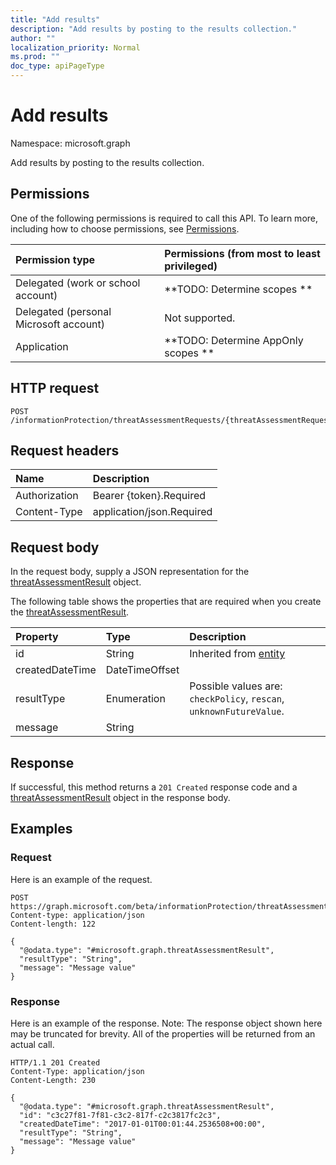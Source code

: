 ```yaml
---
title: "Add results"
description: "Add results by posting to the results collection."
author: ""
localization_priority: Normal
ms.prod: ""
doc_type: apiPageType
---
```


# Add results

Namespace: microsoft.graph

Add results by posting to the results collection.

## Permissions
One of the following permissions is required to call this API. To learn more, including how to choose permissions, see [Permissions](/concepts/permissions-reference.md).

|Permission type|Permissions (from most to least privileged)|
|:---|:---|
|Delegated (work or school account)|**TODO: Determine scopes **|
|Delegated (personal Microsoft account)|Not supported.|
|Application|**TODO: Determine AppOnly scopes **|

## HTTP request
<!-- {
  "blockType": "ignored"
}
-->
``` http
POST /informationProtection/threatAssessmentRequests/{threatAssessmentRequestId}/results/$ref
```

## Request headers
|Name|Description|
|:---|:---|
|Authorization|Bearer {token}.Required|
|Content-Type|application/json.Required|

## Request body
In the request body, supply a JSON representation for the [threatAssessmentResult](../resources/threatassessmentresult.md) object.

The following table shows the properties that are required when you create the [threatAssessmentResult](../resources/threatassessmentresult.md).

|Property|Type|Description|
|:---|:---|:---|
|id|String| Inherited from [entity](../resources/entity.md)|
|createdDateTime|DateTimeOffset||
|resultType|Enumeration| Possible values are: `checkPolicy`, `rescan`, `unknownFutureValue`.|
|message|String||



## Response
If successful, this method returns a `201 Created` response code and a [threatAssessmentResult](../resources/threatassessmentresult.md) object in the response body.

## Examples

### Request
Here is an example of the request.
<!-- {
  "blockType": "request",
  "name": "create_threatassessmentresult_from_"
}
-->
``` http
POST https://graph.microsoft.com/beta/informationProtection/threatAssessmentRequests/{threatAssessmentRequestId}/results
Content-type: application/json
Content-length: 122

{
  "@odata.type": "#microsoft.graph.threatAssessmentResult",
  "resultType": "String",
  "message": "Message value"
}
```

### Response
Here is an example of the response. Note: The response object shown here may be truncated for brevity. All of the properties will be returned from an actual call.
<!-- {
  "blockType": "response",
  "truncated": true,
  "@odata.type": "microsoft.graph.threatassessmentresult"
}
-->
``` http
HTTP/1.1 201 Created
Content-Type: application/json
Content-Length: 230

{
  "@odata.type": "#microsoft.graph.threatAssessmentResult",
  "id": "c3c27f81-7f81-c3c2-817f-c2c3817fc2c3",
  "createdDateTime": "2017-01-01T00:01:44.2536508+00:00",
  "resultType": "String",
  "message": "Message value"
}
```

